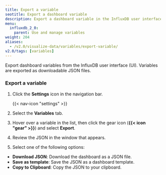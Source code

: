 ```yaml
---
title: Export a variable
seotitle: Export a dashboard variable
description: Export a dashboard variable in the InfluxDB user interface.
menu:
  influxdb_2_0:
    parent: Use and manage variables
weight: 204
aliases:
  - /v2.0/visualize-data/variables/export-variable/
v2.0/tags: [variables]
---
```

Export dashboard variables from the InfluxDB user interface (UI).
Variables are exported as downloadable JSON files.

### Export a variable

1. Click the **Settings** icon in the navigation bar.

    {{< nav-icon "settings" >}}

2. Select the **Variables** tab.
3. Hover over a variable in the list, then click the gear icon (**{{< icon "gear" >}}**)
   and select **Export**.
4. Review the JSON in the window that appears.
5. Select one of the following options:
  * **Download JSON**: Download the dashboard as a JSON file.
  * **Save as template**: Save the JSON as a dashboard template.
  * **Copy to Clipboard**: Copy the JSON to your clipboard.
